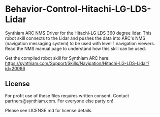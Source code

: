 # Behavior-Control-Hitachi-LG-LDS-Lidar
Synthiam ARC NMS Driver for the Hitachi-LG LDS 360 degree lidar. This robot skill connects to the Lidar and pushes the data into ARC's NMS (navigation messaging system) to be used with level 1 navigation viewers. Read the NMS manual page to understand how this skill can be used.

Get the compiled robot skill for Synthiam ARC here: https://synthiam.com/Support/Skills/Navigation/Hitachi-LG-LDS-Lidar?id=20086

## License

For profit use of these files requires written consent. Contact partners@synthiam.com. For everyone else party on!

Please see LICENSE.md for license details.
